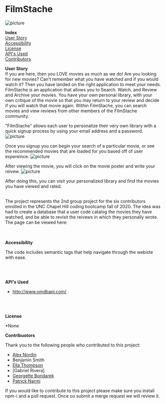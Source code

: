 # FilmStache 
![picture](../project2GroupRepo/public/assets/FilmStacheCroppedLogo.png)
<br>

**Index**<br>
[User Story](#UserStory)<br>
[Accessibility](#Accessibility)<br>
[License](#License)<br>
[API's Used](#API'sUsed)<br>
[Contributors](#Contributors)<br>


**User Story**<br>
  If you are here, then you LOVE movies as much as we do!  Are you looking for new movies? Can't remember what you have watched and if you would watch it? Then you have landed on the right application to meet your needs.  FilmStache is an application that allows you to Search. Watch. and Review and Archive your movies.  You have your own personal library, with your own critique of the movie so that you may return to your review and decide if you will watch that movie again.  Within FilmStache, you can search movies and view reviews from other members of the FilmStache community.  

"FilmStache" allows each user to personalize their very own library with a quick signup process by using your email address and a password.
![picture](../project2GroupRepo/public/assets/signpScreenShot.png)

Once you signup you can begin your search of a particular movie, or see the recommended movies that are loaded for you based off of user expereince. 
![picture](../project2GroupRepo/public/assets/searchScreenshot.png) 

After viewing the movie, you will click on the movie poster and write your reivew. 
![picture](../project2GroupRepo/public/assets/reviewMovieScreenshot.png)

After doing this, you can visit your personalized library and find the movies you have viewed and rated.  


<br>
The project represents the 2nd group project for the six contributors enrolled in the UNC Chapel Hill coding bootcamp fall of 2020.  The idea was had to create a database that a user code catalog the movies they have watched, and be able to revisit the reivews in which they personally wrote.  The page can be viewed here: 
<br>

<br>
<br>

**Accessibility**

The code includes semantic tags that help navigate through the webiste with ease. 

<br>
<br>

**API's Used**
* http://www.omdbapi.com/ 

<br>
<br>

**License**

*None


**Contribuotors**

Thank you to the following people who contributed to this project: <br>
* [Alex Nordin](https://apnordin.github.io/08-Portfolio/)
* Benjamin Smith
* [Ella Thompson](https://ebsizzlin.github.io/ResponsivePortfolio/)
* [Gabriel Rivera]
* [Georgette Bondarek](https://georgettebondarek.github.io/GeorgetteBPortfolio/)
* [Patrick Narmi](https://pdnarmi.github.io/DeveloperPortfolio/)

If you would like to contribute to this project please make sure you install npm-i and a pull request.  Once ou submit a merge request we will review it. 
<br>







